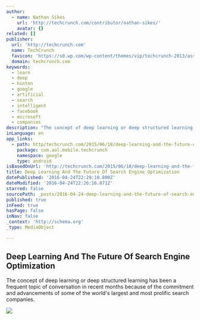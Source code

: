 ```yaml
---
author:
  - name: Nathan Sikes
    url: 'http://techcrunch.com/contributor/nathan-sikes/'
    avatar: {}
related: []
publisher:
  url: 'http://techcrunch.com'
  name: TechCrunch
  favicon: 'https://s0.wp.com/wp-content/themes/vip/techcrunch-2013/assets/images/favicon.ico'
  domain: techcrunch.com
keywords:
  - learn
  - deep
  - hinton
  - google
  - artificial
  - search
  - intelligent
  - facebook
  - microsoft
  - companies
description: "The concept of deep learning or deep structured learning has been a frequent topic of conversation in recent months because of the commitment and advancements of some of the world's largest and most prolific search companies."
inLanguage: en
app_links:
  - path: http/techcrunch.com/2015/06/18/deep-learning-and-the-future-of-search-engine-optimization/
    package: com.aol.mobile.techcrunch
    namespace: google
    type: android
isBasedOnUrl: 'http://techcrunch.com/2015/06/18/deep-learning-and-the-future-of-search-engine-optimization/'
title: Deep Learning And The Future Of Search Engine Optimization
datePublished: '2016-04-24T22:29:10.800Z'
dateModified: '2016-04-24T22:26:16.871Z'
starred: false
sourcePath: _posts/2016-04-24-deep-learning-and-the-future-of-search-engine-optimization.md
published: true
inFeed: true
hasPage: false
inNav: false
_context: 'http://schema.org'
_type: MediaObject

---
```

<article style=""><h1>Deep Learning And The Future Of Search Engine Optimization</h1><p>The concept of deep learning or deep structured learning has been a frequent topic of conversation in recent months because of the commitment and advancements of some of the world's largest and most prolific search companies.</p><img src="https://tctechcrunch2011.files.wordpress.com/2015/06/thinker.jpg?w=764&amp;h=400&amp;crop=1" /></article>